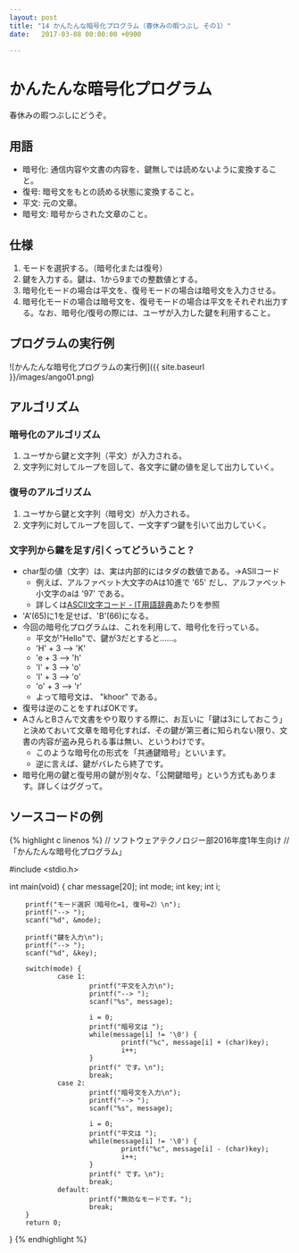 ```yaml
---
layout: post
title: "14 かんたんな暗号化プログラム（春休みの暇つぶし その1）"
date:   2017-03-08 00:00:00 +0900

---
```


# かんたんな暗号化プログラム

春休みの暇つぶしにどうぞ。

## 用語

- 暗号化: 通信内容や文書の内容を、鍵無しでは読めないように変換すること。
- 復号: 暗号文をもとの読める状態に変換すること。
- 平文: 元の文章。
- 暗号文: 暗号からされた文章のこと。

## 仕様

1. モードを選択する。（暗号化または復号）
2. 鍵を入力する。鍵は、1から9までの整数値とする。
3. 暗号化モードの場合は平文を、復号モードの場合は暗号文を入力させる。
4. 暗号化モードの場合は暗号文を、復号モードの場合は平文をそれぞれ出力する。なお、暗号化/復号の際には、ユーザが入力した鍵を利用すること。

## プログラムの実行例

![かんたんな暗号化プログラムの実行例]({{ site.baseurl }}/images/ango01.png)

## アルゴリズム

### 暗号化のアルゴリズム

1. ユーザから鍵と文字列（平文）が入力される。
2. 文字列に対してループを回して、各文字に鍵の値を足して出力していく。

### 復号のアルゴリズム

1. ユーザから鍵と文字列（暗号文）が入力される。
2. 文字列に対してループを回して、一文字ずつ鍵を引いて出力していく。

### 文字列から鍵を足す/引くってどういうこと？

- char型の値（文字）は、実は内部的にはタダの数値である。→ASIIコード
    * 例えば、アルファベット大文字のAは10進で '65' だし、アルファベット小文字のaは '97' である。
    * 詳しくは[ASCII文字コード - IT用語辞典](http://e-words.jp/p/r-ascii.html)あたりを参照
- 'A'(65)に1を足せば、'B'(66)になる。
- 今回の暗号化プログラムは、これを利用して、暗号化を行っている。
    * 平文が"Hello"で、鍵が3だとすると……。
    * 'H' + 3 --> 'K'
    * 'e + 3 --> 'h'
    * 'l' + 3 --> 'o'
    * 'l' + 3 --> 'o'
    * 'o' + 3 --> 'r'
    * よって暗号文は、 "khoor" である。
- 復号は逆のことをすればOKです。
- AさんとBさんで文書をやり取りする際に、お互いに「鍵は3にしておこう」と決めておいて文章を暗号化すれば、その鍵が第三者に知られない限り、文書の内容が盗み見られる事は無い、というわけです。
    * このような暗号化の形式を「共通鍵暗号」といいます。
    * 逆に言えば、鍵がバレたら終了です。
- 暗号化用の鍵と復号用の鍵が別々な、「公開鍵暗号」という方式もあります。詳しくはググって。

## ソースコードの例

{% highlight c linenos %}
// ソフトウェアテクノロジー部2016年度1年生向け
// 「かんたんな暗号化プログラム」

#include <stdio.h>

int main(void)
{
        char message[20];
        int mode;
        int key;
        int i;

        printf("モード選択（暗号化=1, 復号=2）\n");
        printf("--> ");
        scanf("%d", &mode);

        printf("鍵を入力\n");
        printf("--> ");
        scanf("%d", &key);

        switch(mode) {
                case 1:
                        printf("平文を入力\n");
                        printf("--> ");
                        scanf("%s", message);

                        i = 0;
                        printf("暗号文は ");
                        while(message[i] != '\0') {
                                printf("%c", message[i] + (char)key);
                                i++;
                        }
                        printf(" です。\n");
                        break;
                case 2:
                        printf("暗号文を入力\n");
                        printf("--> ");
                        scanf("%s", message);

                        i = 0;
                        printf("平文は ");
                        while(message[i] != '\0') {
                                printf("%c", message[i] - (char)key);
                                i++;
                        }
                        printf(" です。\n");
                        break;
                default:
                        printf("無効なモードです。");
                        break;
        }
        return 0;
}
{% endhighlight %}
